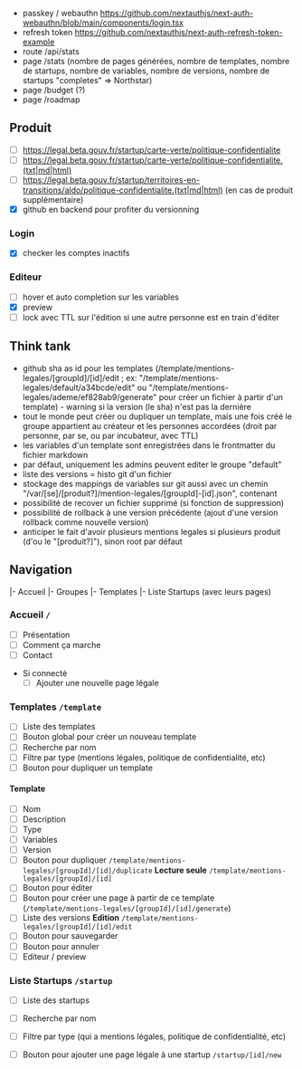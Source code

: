 - passkey / webauthn https://github.com/nextauthjs/next-auth-webauthn/blob/main/components/login.tsx
- refresh token https://github.com/nextauthjs/next-auth-refresh-token-example
- route /api/stats
- page /stats (nombre de pages générées, nombre de templates, nombre de startups, nombre de variables, nombre de versions, nombre de startups "completes" => Northstar)
- page /budget (?)
- page /roadmap


## Produit
- [ ] https://legal.beta.gouv.fr/startup/carte-verte/politique-confidentialite
- [ ] https://legal.beta.gouv.fr/startup/carte-verte/politique-confidentialite.(txt|md|html)
- [ ] https://legal.beta.gouv.fr/startup/territoires-en-transitions/aldo/politique-confidentialite.(txt|md|html) (en cas de produit supplémentaire)
- [x] github en backend pour profiter du versionning
### Login
- [x] checker les comptes inactifs

### Editeur
- [ ] hover et auto completion sur les variables
- [x] preview
- [ ] lock avec TTL sur l'édition si une autre personne est en train d'éditer

## Think tank
- github sha as id pour les templates (/template/mentions-legales/[groupId]/[id]/edit ; ex: "/template/mentions-legales/default/a34bcde/edit" ou "/template/mentions-legales/ademe/ef828ab9/generate" pour créer un fichier à partir d'un template) - warning si la version (le sha) n'est pas la dernière
- tout le monde peut créer ou dupliquer un template, mais une fois créé le groupe appartient au créateur et les personnes accordées (droit par personne, par se, ou par incubateur, avec TTL)
- les variables d'un template sont enregistrées dans le frontmatter du fichier markdown
- par défaut, uniquement les admins peuvent editer le groupe "default"
- liste des versions = histo git d'un fichier
- stockage des mappings de variables sur git aussi avec un chemin "/var/[se]/[produit?]/mention-legales/[groupId]-[id].json", contenant
- possibilité de recover un fichier supprimé (si fonction de suppression)
- possibilité de rollback à une version précédente (ajout d'une version rollback comme nouvelle version)
- anticiper le fait d'avoir plusieurs mentions legales si plusieurs produit (d'ou le "[produit?]"), sinon root par défaut 

## Navigation
|- Accueil
|- Groupes
|- Templates
|- Liste Startups (avec leurs pages)

### Accueil `/`
- [ ] Présentation
- [ ] Comment ça marche
- [ ] Contact
- Si connecté
  - [ ] Ajouter une nouvelle page légale

### Templates `/template`
- [ ] Liste des templates
- [ ] Bouton global pour créer un nouveau template
- [ ] Recherche par nom
- [ ] Filtre par type (mentions légales, politique de confidentialité, etc)
- [ ] Bouton pour dupliquer un template

#### Template
- [ ] Nom
- [ ] Description
- [ ] Type
- [ ] Variables
- [ ] Version
- [ ] Bouton pour dupliquer `/template/mentions-legales/[groupId]/[id]/duplicate`
**Lecture seule**  `/template/mentions-legales/[groupId]/[id]`
- [ ] Bouton pour éditer
- [ ] Bouton pour créer une page à partir de ce template (`/template/mentions-legales/[groupId]/[id]/generate`)
- [ ] Liste des versions
**Edition** `/template/mentions-legales/[groupId]/[id]/edit`
- [ ] Bouton pour sauvegarder
- [ ] Bouton pour annuler
- [ ] Editeur / preview

### Liste Startups `/startup`
- [ ] Liste des startups
- [ ] Recherche par nom
- [ ] Filtre par type (qui a mentions légales, politique de confidentialité, etc)
- [ ] Bouton pour ajouter une page légale à une startup `/startup/[id]/new`



